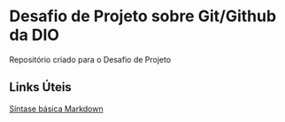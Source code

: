 # Desafio de Projeto sobre Git/Github da DIO
Repositório criado para o Desafio de Projeto

## Links Úteis
[Síntase básica Markdown](https://www.markdownguide.org/getting-started/)
